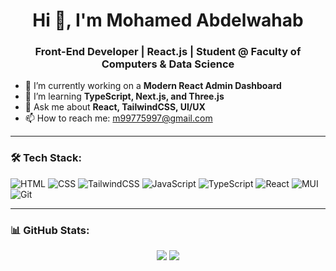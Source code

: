 <h1 align="center">Hi 👋, I'm Mohamed Abdelwahab</h1>
<h3 align="center">Front-End Developer | React.js | Student @ Faculty of Computers & Data Science</h3>

- 🔭 I’m currently working on a **Modern React Admin Dashboard**
- 🌱 I’m learning **TypeScript, Next.js, and Three.js**
- 💬 Ask me about **React, TailwindCSS, UI/UX**
- 📫 How to reach me: m99775997@gmail.com

---

### 🛠 Tech Stack:
![HTML](https://img.shields.io/badge/-HTML5-E34F26?style=flat-square&logo=html5&logoColor=white)
![CSS](https://img.shields.io/badge/-CSS3-1572B6?style=flat-square&logo=css3)
![TailwindCSS](https://img.shields.io/badge/-TailwindCSS-38B2AC?style=flat-square&logo=tailwind-css)
![JavaScript](https://img.shields.io/badge/-JavaScript-F7DF1E?style=flat-square&logo=javascript&logoColor=black)
![TypeScript](https://img.shields.io/badge/-TypeScript-3178C6?style=flat-square&logo=typescript&logoColor=white)
![React](https://img.shields.io/badge/-React-20232A?style=flat-square&logo=react)
![MUI](https://img.shields.io/badge/-MUI-007FFF?style=flat-square&logo=mui&logoColor=white)
![Git](https://img.shields.io/badge/-Git-F05032?style=flat-square&logo=git)

---

### 📊 GitHub Stats:
<p align="center">
  <img src="https://github-readme-stats.vercel.app/api?username=moham60&show_icons=true&theme=radical" />
  <img src="https://github-readme-stats.vercel.app/api/top-langs/?username=moham60&layout=compact&theme=radical" />
</p>
